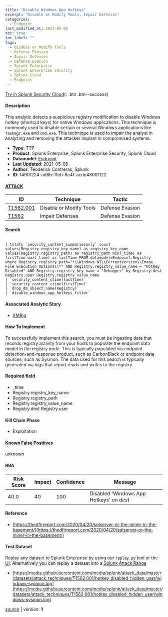 ```yaml
---
title: "Disable Windows App Hotkeys"
excerpt: "Disable or Modify Tools, Impair Defenses"
categories:
  - Endpoint
last_modified_at: 2021-05-05
toc: true
toc_label: ""
tags:
  - Disable or Modify Tools
  - Defense Evasion
  - Impair Defenses
  - Defense Evasion
  - Splunk Enterprise
  - Splunk Enterprise Security
  - Splunk Cloud
  - Endpoint
---
```




[Try in Splunk Security Cloud](https://www.splunk.com/en_us/cyber-security.html){: .btn .btn--success}

#### Description

This analytic detects a suspicious registry modification to disable Windows hotkey (shortcut keys) for native Windows applications. This technique is commonly used to disable certain or several Windows applications like `taskmgr.exe` and `cmd.exe`. This technique is used to impair the analyst in analyzing and removing the attacker implant in compromised systems.

- **Type**: TTP
- **Product**: Splunk Enterprise, Splunk Enterprise Security, Splunk Cloud
- **Datamodel**: [Endpoint](https://docs.splunk.com/Documentation/CIM/latest/User/Endpoint)
- **Last Updated**: 2021-05-05
- **Author**: Teoderick Contreras, Splunk
- **ID**: 1490f224-ad8b-11eb-8c4f-acde48001122


#### [ATT&CK](https://attack.mitre.org/)

| ID          | Technique   | Tactic      |
| ----------- | ----------- | ----------- |
| [T1562.001](https://attack.mitre.org/techniques/T1562/001/) | Disable or Modify Tools | Defense Evasion |
| [T1562](https://attack.mitre.org/techniques/T1562/) | Impair Defenses | Defense Evasion |

#### Search

```

| tstats `security_content_summariesonly` count values(Registry.registry_key_name) as registry_key_name values(Registry.registry_path) as registry_path min(_time) as firstTime max(_time) as lastTime FROM datamodel=Endpoint.Registry where Registry.registry_path="*\\Windows NT\\CurrentVersion\\Image File Execution Options\\*" AND Registry.registry_value_name = "HotKey Disabled" AND Registry.registry_key_name = "Debugger" by Registry.dest Registry.user Registry.registry_value_name 
| `security_content_ctime(lastTime)` 
| `security_content_ctime(firstTime)` 
| `drop_dm_object_name(Registry)` 
| `disable_windows_app_hotkeys_filter`
```

#### Associated Analytic Story
* [XMRig](/stories/xmrig)


#### How To Implement
To successfully implement this search, you must be ingesting data that records registry activity from your hosts to populate the endpoint data model in the registry node. This is typically populated via endpoint detection-and-response product, such as CarbonBlack or endpoint data sources, such as Sysmon. The data used for this search is typically generated via logs that report reads and writes to the registry.

#### Required field
* _time
* Registry.registry_key_name
* Registry.registry_path
* Registry.registry_value_name
* Registry.dest Registry.user


#### Kill Chain Phase
* Exploitation


#### Known False Positives
unknown


#### RBA

| Risk Score  | Impact      | Confidence   | Message      |
| ----------- | ----------- |--------------|--------------|
| 40.0 | 40 | 100 | Disabled &#39;Windows App Hotkeys&#39; on $dest$ |




#### Reference

* [https://thedfirreport.com/2020/04/20/sqlserver-or-the-miner-in-the-basement/](https://thedfirreport.com/2020/04/20/sqlserver-or-the-miner-in-the-basement/)



#### Test Dataset
Replay any dataset to Splunk Enterprise by using our [`replay.py`](https://github.com/splunk/attack_data#using-replaypy) tool or the [UI](https://github.com/splunk/attack_data#using-ui).
Alternatively you can replay a dataset into a [Splunk Attack Range](https://github.com/splunk/attack_range#replay-dumps-into-attack-range-splunk-server)

* [https://media.githubusercontent.com/media/splunk/attack_data/master/datasets/attack_techniques/T1562.001/hotkey_disabled_hidden_user/windows-sysmon.log](https://media.githubusercontent.com/media/splunk/attack_data/master/datasets/attack_techniques/T1562.001/hotkey_disabled_hidden_user/windows-sysmon.log)


[*source*](https://github.com/splunk/security_content/tree/develop/detections/endpoint/disable_windows_app_hotkeys.yml) \| *version*: **1**